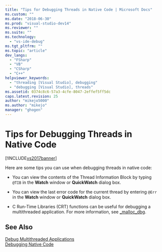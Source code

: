 ```yaml
---
title: "Tips for Debugging Threads in Native Code | Microsoft Docs"
ms.custom: ""
ms.date: "2018-06-30"
ms.prod: "visual-studio-dev14"
ms.reviewer: ""
ms.suite: ""
ms.technology: 
  - "vs-ide-debug"
ms.tgt_pltfrm: ""
ms.topic: "article"
dev_langs: 
  - "FSharp"
  - "VB"
  - "CSharp"
  - "C++"
helpviewer_keywords: 
  - "threading [Visual Studio], debugging"
  - "debugging [Visual Studio], threads"
ms.assetid: 0374c8c6-57a3-4cfe-8047-2effef5ff5dc
caps.latest.revision: 25
author: "mikejo5000"
ms.author: "mikejo"
manager: "ghogen"
---
```

# Tips for Debugging Threads in Native Code
[!INCLUDE[vs2017banner](../includes/vs2017banner.md)]

  
Here are some tips you can use when debugging threads in native code:  
  
-   You can view the contents of the Thread Information Block by typing `@TIB` in the **Watch** window or **QuickWatch** dialog box.  
  
-   You can view the last error code for the current thread by entering `@Err` in the **Watch** window or **QuickWatch** dialog box.  
  
-   C Run-Time Libraries (CRT) functions can be useful for debugging a multithreaded application. For more information, see [_malloc_dbg](http://msdn.microsoft.com/library/c97eca51-140b-4461-8bd2-28965b49ecdb).  
  
## See Also  
 [Debug Multithreaded Applications](../debugger/debug-multithreaded-applications-in-visual-studio.md)   
 [Debugging Native Code](../debugger/debugging-native-code.md)



